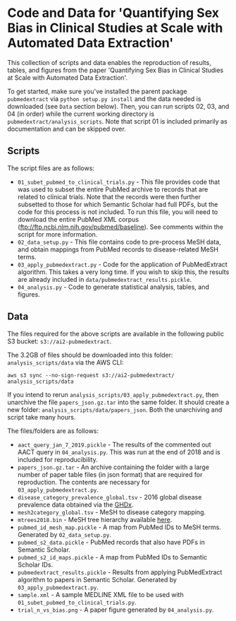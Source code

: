 # Code and Data for 'Quantifying Sex Bias in Clinical Studies at Scale with Automated Data Extraction'
This collection of scripts and data enables the reproduction of results, tables, and figures from the paper
'Quantifying Sex Bias in Clinical Studies at Scale with Automated Data Extraction'. 

To get started, make sure you've installed the parent package `pubmedextract` via `python setup.py install` and the data 
needed is downloaded (see `Data` section below). Then, you can run scripts 02, 03, and 04 (in order) while the current working directory is `pubmedextract/analysis_scripts`. Note that script 01 is included primarily as documentation and can be skipped over.

## Scripts
The script files are as follows:

* `01_subet_pubmed_to_clinical_trials.py` - This file provides code that was used to subset the entire 
PubMed archive to records that are related to clinical trials. Note that the records were then further
subsetted to those for which Semantic Scholar had full PDFs, but the code for this process is not included.
To run this file, you will need to download the entire PubMed XML corpus (ftp://ftp.ncbi.nlm.nih.gov/pubmed/baseline).
See comments within the script for more information.
* `02_data_setup.py` - This file contains code to pre-process MeSH data, and obtain mappings from PubMed
records to disease-related MeSH terms.
* `03_apply_pubmedextract.py` - Code for the application of PubMedExtract algorithm. This takes a very long time. 
If you wish to skip this, the results are already included in `data/pubmedextract_results.pickle`.
* `04_analysis.py` - Code to generate statistical analysis, tables, and figures.


## Data

The files required for the above scripts are available in the following public S3 bucket: `s3://ai2-pubmedextract`.

The 3.2GB of files should be downloaded into this folder: `analysis_scripts/data` via the AWS CLI: 

`aws s3 sync --no-sign-request s3://ai2-pubmedextract/ analysis_scripts/data`

If you intend to rerun `analysis_scripts/03_apply_pubmedextract.py`, then unarchive the file `papers_json.gz.tar` into the same folder. 
It should create a new folder: `analysis_scripts/data/papers_json`. Both the unarchiving and script take many hours.

The files/folders are as follows:

* `aact_query_jan_7_2019.pickle` - The results of the commented out AACT query in `04_analysis.py`. This was run at the end of 2018 and is included for reproducibility.  
* `papers_json.gz.tar` - An archive containing the folder with a large number of paper table files (in json format) that are required for reproduction. 
The contents are necessary for `03_apply_pubmedextract.py`.
* `disease_category_prevalence_global.tsv` - 2016 global disease prevalence data obtained via the [GHDx](http://ghdx.healthdata.org/gbd-results-tool).
* `mesh2category_global.tsv` - MeSH to disease category mapping.
* `mtrees2018.bin` - MeSH tree hierarchy available [here](ftp://nlmpubs.nlm.nih.gov/online/mesh/MESH_FILES/meshtrees/).
* `pubmed_id_mesh_map.pickle` - A map from PubMed IDs to MeSH terms. Generated by `02_data_setup.py`.
* `pubmed_s2_data.pickle` - PubMed records that also have PDFs in Semantic Scholar. 
* `pubmed_s2_id_maps.pickle` - A map from PubMed IDs to Semantic Scholar IDs. 
* `pubmedextract_results.pickle` - Results from applying PubMedExtract algorithm to papers in Semantic Scholar. Generated by `03_apply_pubmedextract.py`.
* `sample.xml` - A sample MEDLINE XML file to be used with `01_subet_pubmed_to_clinical_trials.py`.
* `trial_n_vs_bias.png` - A paper figure generated by `04_analysis.py`.
